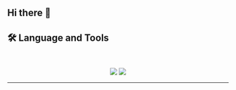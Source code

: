 ## Hi there 👋
## 🛠️ Language and Tools
<br>
  <p align="center">
    <img src="https://skillicons.dev/icons?i=java,py,cs,php,nodejs,react,mongodb,swift,apple,androidstudio,kotlin" />
    <img src="https://skillicons.dev/icons?i=html,css,js,git,figma,mysql,sqlite,r,unity" />
  </p>
<hr>
<!--
**CodyTu/CodyTu** is a ✨ _special_ ✨ repository because its `README.md` (this file) appears on your GitHub profile.

Here are some ideas to get you started:

- 🔭 I’m currently working on ...
- 🌱 I’m currently learning ...
- 👯 I’m looking to collaborate on ...
- 🤔 I’m looking for help with ...
- 💬 Ask me about ...
- 📫 How to reach me: ...
- 😄 Pronouns: ...
- ⚡ Fun fact: ...
-->
